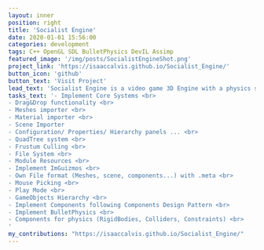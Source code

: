 ```yaml
---
layout: inner
position: right
title: 'Socialist Engine'
date: 2020-01-01 15:56:00
categories: development
tags: C++ OpenGL SDL BulletPhysics DevIL Assimp
featured_image: '/img/posts/SocialistEngineShot.png'
project_link: 'https://isaaccalvis.github.io/Socialist_Engine/'
button_icon: 'github'
button_text: 'Visit Project'
lead_text: 'Socialist Engine is a video game 3D Engine with a physics system.'
tasks_text: '- Implement Core Systems <br>
- Drag&Drop functionality <br>
- Meshes importer <br>
- Material importer <br>
- Scene Importer
- Configuration/ Properties/ Hierarchy panels ... <br>
- QuadTree system <br>
- Frustum Culling <br>
- File System <br>
- Module Resources <br>
- Implement ImGuizmos <br>
- Own File format (Meshes, scene, components...) with .meta <br>
- Mouse Picking <br>
- Play Mode <br>
- GameObjects Hierarchy <br>
- Implement Components following Components Design Pattern <br>
- Implement BulletPhysics <br>
- Components for physics (RigidBodies, Colliders, Constraints) <br>
'
my_contributions: "https://isaaccalvis.github.io/Socialist_Engine/"
---
```

